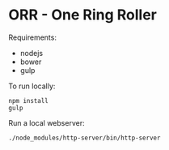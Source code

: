 # ORR - One Ring Roller

Requirements:

* nodejs
* bower
* gulp

To run locally:

```
npm install
gulp
```

Run a local webserver:

```
./node_modules/http-server/bin/http-server
```

